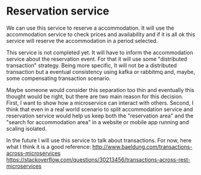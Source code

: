# Reservation service

We can use this service to reserve a accommodation. It will use the accommodation service to check prices and availability and if it is all ok this service will reserve the accommodation in a period selected. 

This service is not completed yet. It will have to inform the accommodation service about the reservation event. For that it will use some "distributed transaction" strategy. Being more specific, It will not be a distributed transaction but a eventual consistency using kafka or rabbitmq and, maybe, some compensating transaction scenario.


Maybe someone would consider this separation too thin and eventually this thought would be right, but there are two main reason for this decision. First, I want to show how a microservice can interact with others. Second, I think that even in a real world scenario to split accommodation service and reservation service would help us keep both the "reservation area" and the "search for accommodation area" in a website or mobile app running and scaling isolated.

In the future I will use this service to talk about transactions. For now, here what I think it is a good reference: http://www.baeldung.com/transactions-across-microservices
https://stackoverflow.com/questions/30213456/transactions-across-rest-microservices
